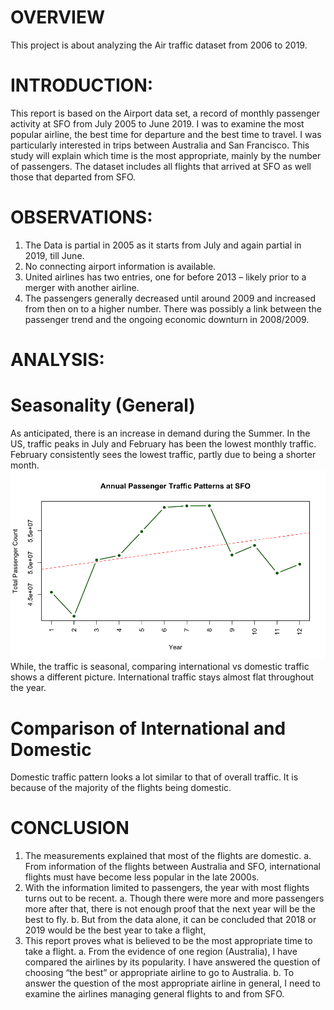 # OVERVIEW
This project is about analyzing the Air traffic dataset from 2006 to 2019.

# INTRODUCTION:
This report is based on the Airport data set, a record of monthly passenger activity at SFO from July 2005 to June 2019. I was to examine the most popular airline, the best time for departure and the best time to travel.  I was particularly interested in trips between Australia and San Francisco. This study will explain which time is the most appropriate, mainly by the number of passengers. The dataset includes all flights that arrived at SFO as well those that departed from SFO. 

# OBSERVATIONS:
1.	The Data is partial in 2005 as it starts from July and again partial in 2019, till June. 
2.	No connecting airport information is available. 
3.	United airlines has two entries, one for before 2013 – likely prior to a merger with another airline.
4.	The passengers generally decreased until around 2009 and increased from then on to a higher number. There was possibly a link between the passenger trend and the ongoing economic downturn in 2008/2009.

# ANALYSIS:
# Seasonality (General)
As anticipated, there is an increase in demand during the Summer. In the US, traffic peaks in July and February has been the lowest monthly traffic. February consistently sees the lowest traffic, partly due to being a shorter month. 
![Overall Traffic at SFO](charts/02_seasonal_patterns.png)
While, the traffic is seasonal, comparing international vs domestic traffic shows a different picture. International traffic stays almost flat throughout the year. 

# Comparison of International and Domestic
Domestic traffic pattern looks a lot similar to that of overall traffic. It is because of the majority of the flights being domestic. 


# CONCLUSION
1.	The measurements explained that most of the flights are domestic.
a.	From information of the flights between Australia and SFO, international flights must have become less popular in the late 2000s.  
2.	With the information limited to passengers, the year with most flights turns out to be recent.
a.	Though there were more and more passengers more after that, there is not enough proof that the next year will be the best to fly.
b.	But from the data alone, it can be concluded that 2018 or 2019 would be the best year to take a flight,
3.	This report proves what is believed to be the most appropriate time to take a flight.
a.	From the evidence of one region (Australia), I have compared the airlines by its popularity. I have answered the question of choosing “the best” or appropriate airline to go to Australia. 
b.	To answer the question of the most appropriate airline in general, I need to examine the airlines managing general flights to and from SFO.
